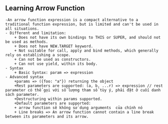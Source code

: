 ## Learning Arrow Function
    -An arrow function expression is a compact alternative to a traditional function expression, but is limited and can't be used in all situations.
    - Different and limitation:
        + Does not have its own bindings to THIS or SUPER, and should not be used as methods.
        + Does not have NEW.TARGET keyword.
        + Not suitable for call, apply and bind methods, which generally rely on establishing a scope.
        + Can not be used as constructors.
        + Can not use yield, within its body.
    - Syntax
        + Basic Syntax: param => expression
    - Advanced syntax
        +params => ({foo: "a"}) returning the object
        +Rest parameters are supported: (a, b, ...r) => expression // rest parameter có thể gọi với số lượng tham số tùy ý, phải đặt ở cuối danh sách parameter.
        +Destructuring within params supported.
        +Default parameters are supported:
        + arrow function sẽ không sử dụng arguments  của chính nó
        + Line breaks => An arrow function cannot contain a line break between its parameters and its arrow.